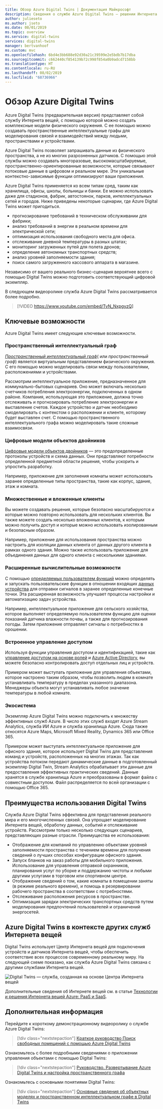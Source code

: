 ```yaml
---
title: Обзор Azure Digital Twins | Документация Майкрософт
description: Сведения о службе Azure Digital Twins — решении Интернета вещей для пространственной аналитики.
author: julieseto
ms.author: jseto
ms.date: 08/01/2019
ms.topic: overview
ms.service: digital-twins
services: digital-twins
manager: bertvanhoof
ms.custom: mvc
ms.openlocfilehash: 6bd4e3bb688e92d30a21c39599e2e5bdb7b17dba
ms.sourcegitcommit: c662440cf854139b72c998f854a0b9adcd7158bb
ms.translationtype: HT
ms.contentlocale: ru-RU
ms.lasthandoff: 08/02/2019
ms.locfileid: "68736966"
---
```

# <a name="overview-of-azure-digital-twins"></a>Обзор Azure Digital Twins

Azure Digital Twins (предварительная версия) представляет собой службу Интернета вещей, с помощью которой можно создать комплексные модели физического окружения. С ее помощью можно создавать пространственные интеллектуальные графы для моделирования связей и взаимодействий между людьми, пространствами и устройствами.

Azure Digital Twins позволяет запрашивать данные из физического пространства, а не из многих разрозненных датчиков. С помощью этой службы можно создавать многоразовые, высокомасштабируемые, пространственно-ориентированные возможности, которые связывают потоковые данные в цифровом и реальном мире. Эти уникальные контекстно-зависимые функции оптимизируют ваши приложения. 

Azure Digital Twins применяется ко всем типам сред, таким как хранилища, офисы, школы, больницы и банки. Ее можно использовать даже для стадионов, фабрик, автостоянок, парков, интеллектуальных сетей и городов. Ниже приведены некоторые сценарии, где Azure Digital Twins может пригодиться.

- прогнозирование требований в техническом обслуживании для фабрики;
- анализ требований в энергии в реальном времени для электрической сети;
- оптимизация использования свободного места для офиса.
- отслеживание дневной температуры в разных штатах;
- мониторинг загруженных путей для полета дронов;
- определение автономных транспортных средств;
- анализ уровней заполняемости здания;
- поиск самого загруженного кассового аппарата в магазине.

Независимо от вашего реального бизнес-сценария вероятнее всего с помощью Digital Twins можно подготовить соответствующий цифровой экземпляр.

В следующем видеоролике служба Azure Digital Twins рассматривается более подробно.

> [!VIDEO https://www.youtube.com/embed/TvN_NxpgyzQ]

## <a name="key-capabilities"></a>Ключевые возможности

Azure Digital Twins имеет следующие ключевые возможности.

### <a name="spatial-intelligence-graph"></a>Пространственный интеллектуальный граф

[*Пространственный интеллектуальный граф*](./concepts-objectmodel-spatialgraph.md#graph)( или *пространственный граф*) является виртуальным представлением физического окружения. С его помощью можно моделировать связи между пользователями, расположениями и устройствами.

Рассмотрим интеллектуальное приложение, предназначенное для коммунально-бытовых сценариев. Оно может включать несколько счетчиков потребления электроэнергии, подключенных в одном районе. Компания, использующая это приложение, должна точно отслеживать и прогнозировать потребление электроэнергии и выставление счетов. Каждое устройство и датчик необходимо смоделировать с контекстом о расположении и клиенте, которому будет выставлен счет. С помощью пространственного интеллектуального графа можно моделировать такие сложные взаимосвязи.

### <a name="digital-twin-object-models"></a>Цифровые модели объектов двойников

[Цифровые модели объектов двойников](./concepts-objectmodel-spatialgraph.md#model) — это предопределенные протоколы устройств и схема данных. Они представляют потребности определенной предметной области решения, чтобы ускорить и упростить разработку.

Например, приложение для заполнения комнаты может использовать заранее определенные типы пространства, такие как корпус, здание, этаж и комната.

### <a name="multiple-and-nested-tenants"></a>Множественные и вложенные клиенты

Вы можете создавать решения, которые безопасно масштабируются и которые можно повторно использовать для нескольких клиентов. Вы также можете создать несколько вложенных клиентов, к которым можно получить доступ и которые можно использовать изолированным и безопасным образом.

Например, приложение для использования пространства можно настроить для изоляции данных клиента от данных другого клиента в рамках одного здания. Можно также использовать приложение для объединения данных для одного клиента с несколькими зданиями.

### <a name="advanced-compute-capabilities"></a>Расширенные вычислительные возможности

С помощью [определяемых пользователем функций](./concepts-user-defined-functions.md) можно определять и запускать пользовательские функции в отношении входящих [данных устройства](./concepts-device-ingress.md) для отправки сигналов в заранее определенные конечные точки. Эта расширенная возможность улучшает процессы настройки и автоматизацию задач устройства.

Например, интеллектуальное приложение для сельского хозяйства, которое выполняет определяемую пользователем функцию для оценки показаний датчика влажности почвы, а также для прогнозирования погоды. Затем приложение отправляет сигналы о потребностях в орошении.

### <a name="built-in-access-control"></a>Встроенное управление доступом

Используя функции управления доступом и идентификацией, такие как [управление доступом на основе ролей](./security-role-based-access-control.md) и [Azure Active Directory](./security-authenticating-apis.md), вы можете безопасно контролировать доступ отдельных лиц и устройств.

Примером может выступать приложение для управления объектами, которое настроено таким образом, чтобы позволить людям в комнате устанавливать температуру в пределах указанного диапазона. Менеджеры объекта могут устанавливать любое значение температуры в любой комнате.

### <a name="ecosystem"></a>Экосистема

Экземпляр Azure Digital Twins можно подключить к множеству эффективных служб Azure. В число этих служб входят Azure Stream Analytics, служба ИИ Azure и служба хранилища Azure. Сюда также относятся Azure Maps, Microsoft Mixed Reality, Dynamics 365 или Office 365.

Примером может выступать интеллектуальное приложение для офисного здания, которое использует Digital Twins для представления команд и устройств, расположенных на многих этажах. Так как устройства потоком передают динамические данные в подготовленный экземпляр Digital Twin, Stream Analytics обрабатывает эти данные для предоставления эффективных практических сведений. Данные хранятся в службе хранилища Azure и преобразованы в формат файла с совместным доступом. Файл распределяется по всей организации с помощью Office 365.

## <a name="solutions-that-benefit-from-azure-digital-twins"></a>Преимущества использования Digital Twins

Служба Azure Digital Twins эффективна для представления реального мира и его многочисленных связей. Она упрощает моделирование Интернета вещей, обработку данных, событий и отслеживание устройств. Рассмотрим только несколько следующих сценариев, представляющих разные отрасли. Преимущества ее использования:

* Отображение для компаний по управлению объектами уровней заполняемости пространства с течением времени для получения сведений о лучших способах конфигурации офисного здания.
* Запуск бланков на заказ работы для мобильного приложения. Использование для управления отправкой охранников, планирования услуг по уборке и поддержанию чистоты и любыми другими услугами в торговом или спортивном центре.
* Отображение сведений о том, какие комнаты в помещении заняты (в режиме реального времени), и помощь в резервировании рабочего пространства в соответствии с потребностями.
* Отслеживание расположения ресурсов в пространстве.
* Оптимизация зарядки электрических транспортных средств путем моделирования предпочтений пользователей и ограничений энергосетей.

## <a name="azure-digital-twins-in-the-context-of-other-iot-services"></a>Azure Digital Twins в контексте других служб Интернета вещей

Digital Twins использует Центр Интернета вещей для подключения устройств и датчиков Интернета вещей, чтобы обеспечить соответствие всех процессов современному реальному миру. На следующей схеме показано, как служба Azure Digital Twins связана с другими службами Интернета вещей.

![Digital Twins — служба, созданная на основе Центра Интернета вещей][1]

Дополнительные сведения об Интернете вещей см. в статье [Технологии и решения Интернета вещей Azure: PaaS и SaaS](https://docs.microsoft.com/azure/iot-fundamentals/iot-services-and-technologies).

## <a name="next-steps"></a>Дополнительная информация

Перейдите к короткому демонстрационному видеоролику о службе Azure Digital Twins:

>[!div class="nextstepaction"]
>[Краткое руководство Поиск свободных помещений с помощью Azure Digital Twins](./quickstart-view-occupancy-dotnet.md)

Ознакомьтесь с более подробными сведениями о приложении управления объектами с помощью Digital Twins:

>[!div class="nextstepaction"]
>[Руководство. Развертывание Azure Digital Twins и настройка пространственного графа](./tutorial-facilities-setup.md)

Ознакомьтесь с основными понятиями Digital Twins:

>[!div class="nextstepaction"]
>[Основные сведения об объектных моделях и пространственном интеллектуальном графе в Digital Twins](./concepts-objectmodel-spatialgraph.md)

<!-- Images -->
[1]: media/overview/azure-digital-twins-in-iot-ecosystem.png